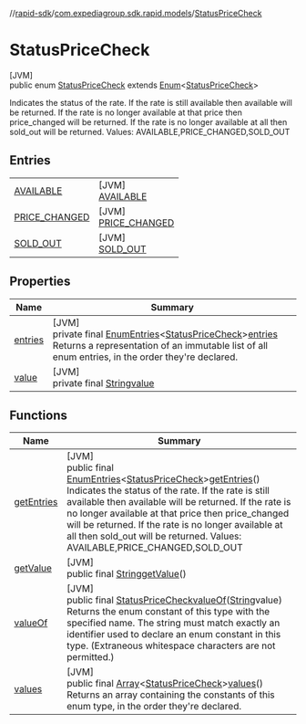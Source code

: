 //[rapid-sdk](../../../index.md)/[com.expediagroup.sdk.rapid.models](../index.md)/[StatusPriceCheck](index.md)

# StatusPriceCheck

[JVM]\
public enum [StatusPriceCheck](index.md) extends [Enum](https://docs.oracle.com/javase/8/docs/api/java/lang/Enum.html)&lt;[StatusPriceCheck](index.md)&gt;

Indicates the status of the rate. If the rate is still available then available will be returned. If the rate is no longer available at that price then price_changed will be returned. If the rate is no longer available at all then sold_out will be returned. Values: AVAILABLE,PRICE_CHANGED,SOLD_OUT

## Entries

| | |
|---|---|
| [AVAILABLE](-a-v-a-i-l-a-b-l-e/index.md) | [JVM]<br>[AVAILABLE](-a-v-a-i-l-a-b-l-e/index.md) |
| [PRICE_CHANGED](-p-r-i-c-e_-c-h-a-n-g-e-d/index.md) | [JVM]<br>[PRICE_CHANGED](-p-r-i-c-e_-c-h-a-n-g-e-d/index.md) |
| [SOLD_OUT](-s-o-l-d_-o-u-t/index.md) | [JVM]<br>[SOLD_OUT](-s-o-l-d_-o-u-t/index.md) |

## Properties

| Name | Summary |
|---|---|
| [entries](index.md#-1871493630%2FProperties%2F700308213) | [JVM]<br>private final [EnumEntries](https://kotlinlang.org/api/latest/jvm/stdlib/kotlin.enums/-enum-entries/index.html)&lt;[StatusPriceCheck](index.md)&gt;[entries](index.md#-1871493630%2FProperties%2F700308213)<br>Returns a representation of an immutable list of all enum entries, in the order they're declared. |
| [value](index.md#767424897%2FProperties%2F700308213) | [JVM]<br>private final [String](https://docs.oracle.com/javase/8/docs/api/java/lang/String.html)[value](index.md#767424897%2FProperties%2F700308213) |

## Functions

| Name | Summary |
|---|---|
| [getEntries](get-entries.md) | [JVM]<br>public final [EnumEntries](https://kotlinlang.org/api/latest/jvm/stdlib/kotlin.enums/-enum-entries/index.html)&lt;[StatusPriceCheck](index.md)&gt;[getEntries](get-entries.md)()<br>Indicates the status of the rate. If the rate is still available then available will be returned. If the rate is no longer available at that price then price_changed will be returned. If the rate is no longer available at all then sold_out will be returned. Values: AVAILABLE,PRICE_CHANGED,SOLD_OUT |
| [getValue](get-value.md) | [JVM]<br>public final [String](https://docs.oracle.com/javase/8/docs/api/java/lang/String.html)[getValue](get-value.md)() |
| [valueOf](value-of.md) | [JVM]<br>public final [StatusPriceCheck](index.md)[valueOf](value-of.md)([String](https://docs.oracle.com/javase/8/docs/api/java/lang/String.html)value)<br>Returns the enum constant of this type with the specified name. The string must match exactly an identifier used to declare an enum constant in this type. (Extraneous whitespace characters are not permitted.) |
| [values](values.md) | [JVM]<br>public final [Array](https://kotlinlang.org/api/latest/jvm/stdlib/kotlin/-array/index.html)&lt;[StatusPriceCheck](index.md)&gt;[values](values.md)()<br>Returns an array containing the constants of this enum type, in the order they're declared. |
